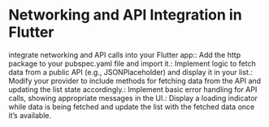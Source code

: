 # Networking and API Integration in Flutter
  integrate networking and API calls into your Flutter app:: Add the http package to your pubspec.yaml file and import it.: Implement logic to fetch data from a public API (e.g., JSONPlaceholder) and display it in your list.: Modify your provider to include methods for fetching data from the API and updating the list state accordingly.: Implement basic error handling for API calls, showing appropriate messages in the UI.: Display a loading indicator while data is being fetched and update the list with the fetched data once it’s available.
